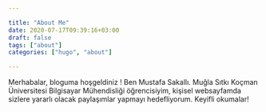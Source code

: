 ```yaml
---

title: "About Me"
date: 2020-07-17T09:39:16+03:00
draft: false
tags: ["about"]
categories: ["hugo", "about"]

---
```



Merhabalar, bloguma hoşgeldiniz ! 
Ben Mustafa Sakallı. Muğla Sıtkı Koçman Üniversitesi Bilgisayar Mühendisliği öğrencisiyim, kişisel websayfamda sizlere yararlı olacak paylaşımlar yapmayı hedefliyorum. Keyifli okumalar!